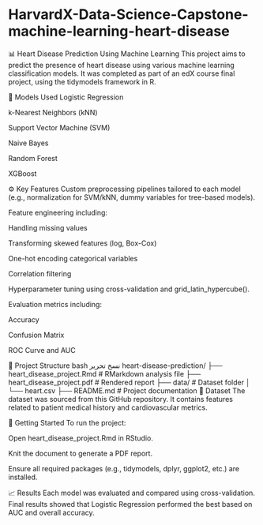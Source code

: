 # HarvardX-Data-Science-Capstone-machine-learning-heart-disease

📊 Heart Disease Prediction Using Machine Learning
This project aims to predict the presence of heart disease using various machine learning classification models. It was completed as part of an edX course final project, using the tidymodels framework in R.

🧠 Models Used
Logistic Regression

k-Nearest Neighbors (kNN)

Support Vector Machine (SVM)

Naive Bayes

Random Forest

XGBoost

⚙️ Key Features
Custom preprocessing pipelines tailored to each model (e.g., normalization for SVM/kNN, dummy variables for tree-based models).

Feature engineering including:

Handling missing values

Transforming skewed features (log, Box-Cox)

One-hot encoding categorical variables

Correlation filtering

Hyperparameter tuning using cross-validation and grid_latin_hypercube().

Evaluation metrics including:

Accuracy

Confusion Matrix

ROC Curve and AUC

📁 Project Structure
bash
نسخ
تحرير
heart-disease-prediction/
├── heart_disease_project.Rmd   # RMarkdown analysis file
├── heart_disease_project.pdf   # Rendered report
├── data/                       # Dataset folder
│   └── heart.csv
├── README.md                   # Project documentation
📌 Dataset
The dataset was sourced from this GitHub repository. It contains features related to patient medical history and cardiovascular metrics.

🧪 Getting Started
To run the project:

Open heart_disease_project.Rmd in RStudio.

Knit the document to generate a PDF report.

Ensure all required packages (e.g., tidymodels, dplyr, ggplot2, etc.) are installed.

📈 Results
Each model was evaluated and compared using cross-validation. Final results showed that Logistic Regression performed the best based on AUC and overall accuracy.
